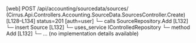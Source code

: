 [web] POST /api/accounting/sourcedata/sources/  (Cirrus.Api.Controllers.Accounting.SourceData.SourcesController.Create)  [L128–L134] status=201 [auth=user]
  └─ calls SourceRepository.Add [L132]
  └─ insert Source [L132]
  └─ uses_service IControlledRepository<Source>
    └─ method Add [L132]
      └─ ... (no implementation details available)

